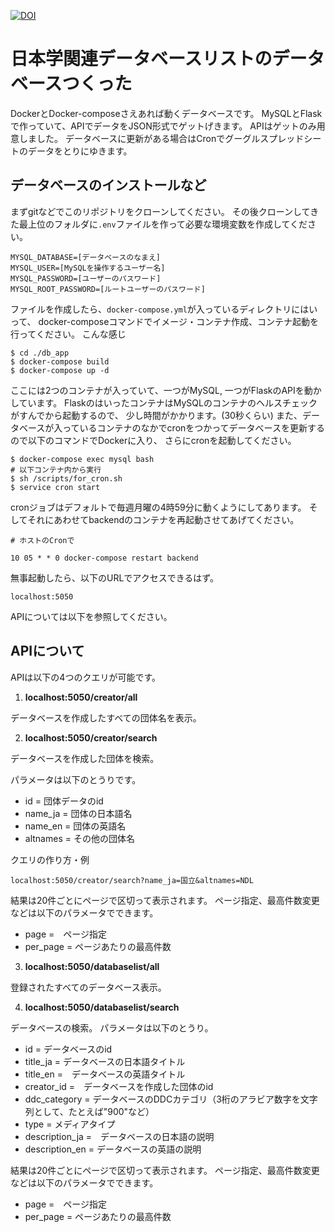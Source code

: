 [![DOI](https://zenodo.org/badge/583373633.svg)](https://zenodo.org/badge/latestdoi/583373633)


# 日本学関連データベースリストのデータベースつくった

DockerとDocker-composeさえあれば動くデータベースです。
MySQLとFlaskで作っていて、APIでデータをJSON形式でゲットげきます。
APIはゲットのみ用意しました。
データベースに更新がある場合はCronでグーグルスプレッドシートのデータをとりにゆきます。


## データベースのインストールなど

まずgitなどでこのリポジトリをクローンしてください。
その後クローンしてきた最上位のフォルダに```.env```ファイルを作って必要な環境変数を作成してください。

```
MYSQL_DATABASE=[データベースのなまえ]
MYSQL_USER=[MySQLを操作するユーザー名]
MYSQL_PASSWORD=[ユーザーのパスワード]
MYSQL_ROOT_PASSWORD=[ルートユーザーのパスワード]
```

ファイルを作成したら、```docker-compose.yml```が入っているディレクトリにはいって、
docker-composeコマンドでイメージ・コンテナ作成、コンテナ起動を行ってください。
こんな感じ
```
$ cd ./db_app
$ docker-compose build
$ docker-compose up -d
```

ここには2つのコンテナが入っていて、一つがMySQL, 一つがFlaskのAPIを動かしています。
FlaskのはいったコンテナはMySQLのコンテナのヘルスチェックがすんでから起動するので、
少し時間がかかります。(30秒くらい)
また、データベースが入っているコンテナのなかでcronをつかってデータべースを更新するので以下のコマンドでDockerに入り、
さらにcronを起動してください。

```
$ docker-compose exec mysql bash
# 以下コンテナ内から実行
$ sh /scripts/for_cron.sh
$ service cron start
```

cronジョブはデフォルトで毎週月曜の4時59分に動くようにしてあります。
そしてそれにあわせてbackendのコンテナを再起動させてあげてください。

```
# ホストのCronで

10 05 * * 0 docker-compose restart backend
```

無事起動したら、以下のURLでアクセスできるはず。
```
localhost:5050
```



APIについては以下を参照してください。


## APIについて


APIは以下の4つのクエリが可能です。
1. **localhost:5050/creator/all**

データベースを作成したすべての団体名を表示。

2. **localhost:5050/creator/search**

データベースを作成した団体を検索。

パラメータは以下のとうりです。

- id = 団体データのid
- name_ja = 団体の日本語名
- name_en = 団体の英語名
- altnames = その他の団体名

クエリの作り方・例
```
localhost:5050/creator/search?name_ja=国立&altnames=NDL
```

結果は20件ごとにページで区切って表示されます。
ページ指定、最高件数変更などは以下のパラメータでできます。

- page =　ページ指定
- per_page = ページあたりの最高件数

3. **localhost:5050/databaselist/all**

登録されたすべてのデータベース表示。

4. **localhost:5050/databaselist/search**

データべースの検索。
パラメータは以下のとうり。

- id = データベースのid
- title_ja = データベースの日本語タイトル
- title_en =　データベースの英語タイトル
- creator_id =　データベースを作成した団体のid
- ddc_category = データベースのDDCカテゴリ（3桁のアラビア数字を文字列として、たとえば"900"など）
- type = メディアタイプ
- description_ja =　データベースの日本語の説明
- description_en = データベースの英語の説明

結果は20件ごとにページで区切って表示されます。
ページ指定、最高件数変更などは以下のパラメータでできます。
- page =　ページ指定
- per_page = ページあたりの最高件数


